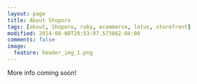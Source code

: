 ```yaml
---
layout: page
title: About Shoporo
tags: [about, Shoporo, ruby, ecommerce, lotus, storefront]
modified: 2014-08-08T20:53:07.573882-04:00
comments: false
image:
  feature: header_img_1.png
---
```


More info coming soon!
